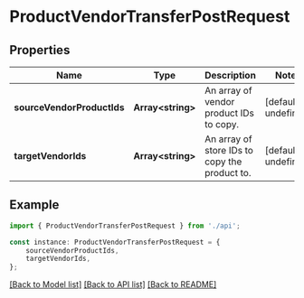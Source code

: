 # ProductVendorTransferPostRequest


## Properties

Name | Type | Description | Notes
------------ | ------------- | ------------- | -------------
**sourceVendorProductIds** | **Array&lt;string&gt;** | An array of vendor product IDs to copy. | [default to undefined]
**targetVendorIds** | **Array&lt;string&gt;** | An array of store IDs to copy the product to. | [default to undefined]

## Example

```typescript
import { ProductVendorTransferPostRequest } from './api';

const instance: ProductVendorTransferPostRequest = {
    sourceVendorProductIds,
    targetVendorIds,
};
```

[[Back to Model list]](../README.md#documentation-for-models) [[Back to API list]](../README.md#documentation-for-api-endpoints) [[Back to README]](../README.md)
